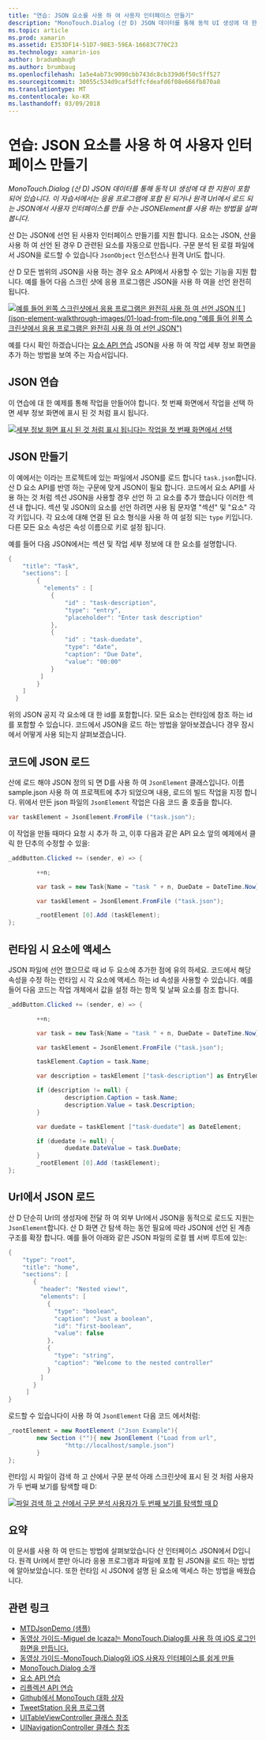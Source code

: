 ```yaml
---
title: "연습: JSON 요소를 사용 하 여 사용자 인터페이스 만들기"
description: "MonoTouch.Dialog (산 D) JSON 데이터를 통해 동적 UI 생성에 대 한 지원이 포함 되어 있습니다. 이 자습서에서는 응용 프로그램에 포함 된 되거나 원격 Url에서 로드 되는 JSON에서 사용자 인터페이스를 만들 수는 JSONElement를 사용 하는 방법을 살펴봅니다."
ms.topic: article
ms.prod: xamarin
ms.assetid: E353DF14-51D7-98E3-59EA-16683C770C23
ms.technology: xamarin-ios
author: bradumbaugh
ms.author: brumbaug
ms.openlocfilehash: 1a5e4ab73c9090cbb743dc8cb339d6f50c5ff527
ms.sourcegitcommit: 30055c534d9caf5dffcfdeafd6f08e666fb870a8
ms.translationtype: MT
ms.contentlocale: ko-KR
ms.lasthandoff: 03/09/2018
---
```

# <a name="walkthrough-using-a-json-element-to-create-a-user-interface"></a>연습: JSON 요소를 사용 하 여 사용자 인터페이스 만들기

_MonoTouch.Dialog (산 D) JSON 데이터를 통해 동적 UI 생성에 대 한 지원이 포함 되어 있습니다. 이 자습서에서는 응용 프로그램에 포함 된 되거나 원격 Url에서 로드 되는 JSON에서 사용자 인터페이스를 만들 수는 JSONElement를 사용 하는 방법을 살펴봅니다._


산 D는 JSON에 선언 된 사용자 인터페이스 만들기를 지원 합니다. 요소는 JSON, 산을 사용 하 여 선언 된 경우 D 관련된 요소를 자동으로 만듭니다. 구문 분석 된 로컬 파일에서 JSON을 로드할 수 있습니다 `JsonObject` 인스턴스나 원격 Url도 합니다.

산 D 모든 범위의 JSON을 사용 하는 경우 요소 API에서 사용할 수 있는 기능을 지원 합니다. 예를 들어 다음 스크린 샷에 응용 프로그램은 JSON을 사용 하 여을 선언 완전히 됩니다.

[![](json-element-walkthrough-images/01-load-from-file.png "예를 들어 왼쪽 스크린샷에서 응용 프로그램은 완전히 사용 하 여 선언 JSON") ](json-element-walkthrough-images/01-load-from-file.png#lightbox) [ ![ ] (json-element-walkthrough-images/01-load-from-file.png "예를 들어 왼쪽 스크린샷에서 응용 프로그램은 완전히 사용 하 여 선언 JSON")](json-element-walkthrough-images/01-load-from-file.png#lightbox)

예를 다시 확인 하겠습니다는 [요소 API 연습](~/ios/user-interface/monotouch.dialog/elements-api-walkthrough.md) JSON을 사용 하 여 작업 세부 정보 화면을 추가 하는 방법을 보여 주는 자습서입니다.

## <a name="json-walkthrough"></a>JSON 연습

이 연습에 대 한 예제를 통해 작업을 만들어야 합니다. 첫 번째 화면에서 작업을 선택 하면 세부 정보 화면에 표시 된 것 처럼 표시 됩니다.

 [![](json-element-walkthrough-images/03-task-list.png "세부 정보 화면 표시 된 것 처럼 표시 됩니다는 작업을 첫 번째 화면에서 선택")](json-element-walkthrough-images/03-task-list.png#lightbox)

## <a name="creating-the-json"></a>JSON 만들기

이 예에서는 이라는 프로젝트에 있는 파일에서 JSON를 로드 합니다 `task.json`합니다. 산 D 요소 API를 반영 하는 구문에 맞게 JSON이 필요 합니다. 코드에서 요소 API를 사용 하는 것 처럼 섹션 JSON을 사용할 경우 선언 하 고 요소를 추가 했습니다 이러한 섹션 내 합니다. 섹션 및 JSON의 요소를 선언 하려면 사용 됨 문자열 "섹션" 및 "요소" 각각 키입니다. 각 요소에 대해 연결 된 요소 형식을 사용 하 여 설정 되는 `type` 키입니다. 다른 모든 요소 속성은 속성 이름으로 키로 설정 됩니다.

예를 들어 다음 JSON에서는 섹션 및 작업 세부 정보에 대 한 요소를 설명합니다.

```csharp
{
    "title": "Task",
    "sections": [
        {
          "elements" : [
            {
                "id" : "task-description",
                "type": "entry",
                "placeholder": "Enter task description"
            },
            {
                "id" : "task-duedate",
                "type": "date",
                "caption": "Due Date",
                "value": "00:00"
            }
         ]
        }
    ]
  }
```

위의 JSON 공지 각 요소에 대 한 id를 포함합니다. 모든 요소는 런타임에 참조 하는 id를 포함할 수 있습니다. 코드에서 JSON을 로드 하는 방법을 알아보겠습니다 경우 잠시에서 어떻게 사용 되는지 살펴보겠습니다.

 <a name="Loading_the_JSON_in_Code" />


## <a name="loading-the-json-in-code"></a>코드에 JSON 로드

산에 로드 해야 JSON 정의 되 면 D를 사용 하 여 `JsonElement` 클래스입니다. 이름 sample.json 사용 하 여 프로젝트에 추가 되었으며 내용, 로드의 빌드 작업을 지정 합니다. 위에서 만든 json 파일의 `JsonElement` 작업은 다음 코드 줄 호출을 합니다.

```csharp
var taskElement = JsonElement.FromFile ("task.json");
```

이 작업을 만들 때마다 요청 시 추가 하 고, 이후 다음과 같은 API 요소 앞의 예제에서 클릭 한 단추의 수정할 수 있을:

```csharp
_addButton.Clicked += (sender, e) => {

        ++n;

        var task = new Task{Name = "task " + n, DueDate = DateTime.Now};

        var taskElement = JsonElement.FromFile ("task.json");

        _rootElement [0].Add (taskElement);
};
```

 <a name="Accessing_Elements_at_Runtime" />


## <a name="accessing-elements-at-runtime"></a>런타임 시 요소에 액세스

JSON 파일에 선언 했으므로 때 id 두 요소에 추가한 점에 유의 하세요. 코드에서 해당 속성을 수정 하는 런타임 시 각 요소에 액세스 하는 id 속성을 사용할 수 있습니다. 예를 들어 다음 코드는 작업 개체에서 값을 설정 하는 항목 및 날짜 요소를 참조 합니다.

```csharp
_addButton.Clicked += (sender, e) => {

        ++n;

        var task = new Task{Name = "task " + n, DueDate = DateTime.Now};

        var taskElement = JsonElement.FromFile ("task.json");

        taskElement.Caption = task.Name;

        var description = taskElement ["task-description"] as EntryElement;

        if (description != null) {
                description.Caption = task.Name;
                description.Value = task.Description;       
        }

        var duedate = taskElement ["task-duedate"] as DateElement;

        if (duedate != null) {                
                duedate.DateValue = task.DueDate;
        }
        _rootElement [0].Add (taskElement);
};
```

 <a name="Loading_JSON_from_a_Url" />


## <a name="loading-json-from-a-url"></a>Url에서 JSON 로드

산 D 단순히 Url의 생성자에 전달 하 여 외부 Url에서 JSON을 동적으로 로드도 지원는 `JsonElement`합니다. 산 D 화면 간 탐색 하는 동안 필요에 따라 JSON에 선언 된 계층 구조를 확장 합니다. 예를 들어 아래와 같은 JSON 파일의 로컬 웹 서버 루트에 있는:

```csharp
{
    "type": "root",
    "title": "home",
    "sections": [
       {
         "header": "Nested view!",
         "elements": [
           {
             "type": "boolean",
             "caption": "Just a boolean",
             "id": "first-boolean",
             "value": false
           },
           {
             "type": "string",
             "caption": "Welcome to the nested controller"
           }
         ]
       }
     ]
}
```

로드할 수 있습니다이 사용 하 여 `JsonElement` 다음 코드 에서처럼:

```csharp
_rootElement = new RootElement ("Json Example"){
        new Section (""){ new JsonElement ("Load from url",
                "http://localhost/sample.json")
        }
};
```

런타임 시 파일이 검색 하 고 산에서 구문 분석 아래 스크린샷에 표시 된 것 처럼 사용자가 두 번째 보기를 탐색할 때 D:

 [![](json-element-walkthrough-images/04-json-web-example.png "파일 검색 하 고 산에서 구문 분석 사용자가 두 번째 보기를 탐색할 때 D")](json-element-walkthrough-images/04-json-web-example.png#lightbox)

 <a name="Summary" />


## <a name="summary"></a>요약

이 문서를 사용 하 여 만드는 방법에 살펴보았습니다 산 인터페이스 JSON에서 D입니다. 원격 Url에서 뿐만 아니라 응용 프로그램과 파일에 포함 된 JSON을 로드 하는 방법에 알아보았습니다. 또한 런타임 시 JSON에 설명 된 요소에 액세스 하는 방법을 배웠습니다.


## <a name="related-links"></a>관련 링크

- [MTDJsonDemo (샘플)](https://developer.xamarin.com/samples/MTDJsonDemo/)
- [동영상 가이드-Miguel de Icaza는 MonoTouch.Dialog를 사용 하 여 iOS 로그인 화면을 만듭니다.](http://youtu.be/3butqB1EG0c)
- [동영상 가이드-MonoTouch.Dialog와 iOS 사용자 인터페이스를 쉽게 만들](http://youtu.be/j7OC5r8ZkYg)
- [MonoTouch.Dialog 소개](~/ios/user-interface/monotouch.dialog/index.md)
- [요소 API 연습](~/ios/user-interface/monotouch.dialog/elements-api-walkthrough.md)
- [리플렉션 API 연습](~/ios/user-interface/monotouch.dialog/reflection-api-walkthrough.md)
- [Github에서 MonoTouch 대화 상자](https://github.com/migueldeicaza/MonoTouch.Dialog)
- [TweetStation 응용 프로그램](https://github.com/migueldeicaza/TweetStation)
- [UITableViewController 클래스 참조](http://developer.apple.com/library/ios/#DOCUMENTATION/UIKit/Reference/UITableViewController_Class/Reference/Reference.html)
- [UINavigationController 클래스 참조](http://developer.apple.com/library/ios/#documentation/UIKit/Reference/UINavigationController_Class/Reference/Reference.html)
